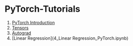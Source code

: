 # PyTorch-Tutorials
1. [PyTorch Introduction](1_PyTorch_Introduction.ipynb)
2. [Tensors](2_Tensors.ipynb)
3. [Autograd](3_Autograd.ipynb)
4. [Linear Regression](4_Linear Regression_PyTorch.ipynb)
